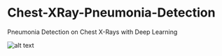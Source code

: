 # Chest-XRay-Pneumonia-Detection
Pneumonia Detection on Chest X-Rays with Deep Learning

![alt text](https://github.com/ushashwat/Chest-XRay-Pneumonia-Detection/blob/master/chest_xray_images.jpeg)
